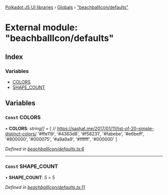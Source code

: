 [Polkadot JS UI libraries](../README.md) › [Globals](../globals.md) › ["beachballIcon/defaults"](_beachballicon_defaults_.md)

# External module: "beachballIcon/defaults"

## Index

### Variables

* [COLORS](_beachballicon_defaults_.md#const-colors)
* [SHAPE_COUNT](_beachballicon_defaults_.md#const-shape_count)

## Variables

### `Const` COLORS

• **COLORS**: *string[]* = [
  // https://sashat.me/2017/01/11/list-of-20-simple-distinct-colors/
  '#ffe119', '#4363d8', '#f58231', '#fabebe', '#e6beff', '#800000', '#000075', '#a9a9a9', '#ffffff', '#000000'
]

*Defined in [beachballIcon/defaults.ts:6](https://github.com/polkadot-js/ui/blob/faea66ee/packages/ui-shared/src/beachballIcon/defaults.ts#L6)*

___

### `Const` SHAPE_COUNT

• **SHAPE_COUNT**: *5* = 5

*Defined in [beachballIcon/defaults.ts:11](https://github.com/polkadot-js/ui/blob/faea66ee/packages/ui-shared/src/beachballIcon/defaults.ts#L11)*
